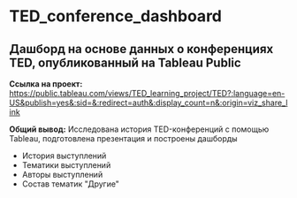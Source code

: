 # TED_conference_dashboard
## Дашборд на основе данных о конференциях TED, опубликованный на Tableau Public 

**Ссылка на проект:**
https://public.tableau.com/views/TED_learning_project/TED?:language=en-US&publish=yes&:sid=&:redirect=auth&:display_count=n&:origin=viz_share_link

**Общий вывод:** Исследована история TED-конференций с помощью Tableau, подготовлена презентация и построены дашборды
- История выступлений
- Тематики выступлений
- Авторы выступлений
- Состав тематик "Другие"
